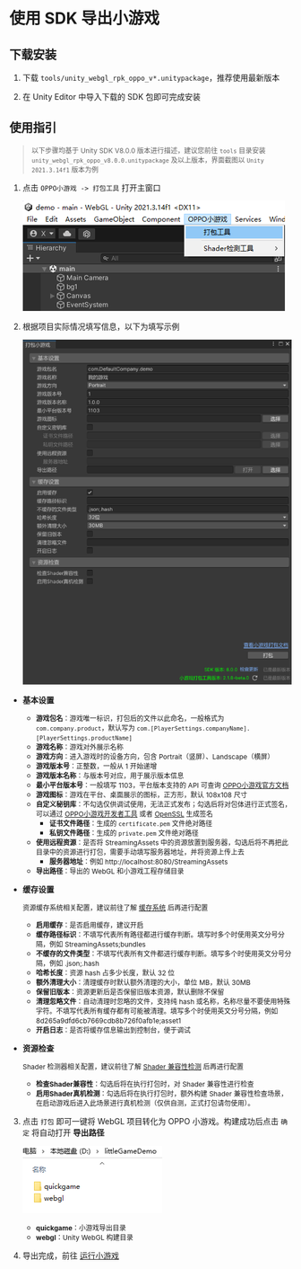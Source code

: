# 使用 SDK 导出小游戏

## 下载安装

1. 下载 `tools/unity_webgl_rpk_oppo_v*.unitypackage`，推荐使用最新版本

2. 在 Unity Editor 中导入下载的 SDK 包即可完成安装


## 使用指引

> <span style="font-size:12px">以下步骤均基于 Unity SDK V8.0.0 版本进行描述，建议您前往 `tools` 目录安装 `unity_webgl_rpk_oppo_v8.0.0.unitypackage` 及以上版本，界面截图以 `Unity 2021.3.14f1` 版本为例 </span>

1. 点击 `OPPO小游戏 -> 打包工具` 打开主窗口

    ![入口](image/BuildToolEntry.png)

2. 根据项目实际情况填写信息，以下为填写示例

    ![主面板](image/BuildToolMain.png)
- **基本设置**
    - <span style="font-size:12px">**游戏包名**：游戏唯一标识，打包后的文件以此命名，一般格式为 `com.company.product`，默认写为 `com.[PlayerSettings.companyName].[PlayerSettings.productName]`</span>
    - <span style="font-size:12px">**游戏名称**：游戏对外展示名称</span>
    - <span style="font-size:12px">**游戏方向**：进入游戏时的设备方向，包含 Portrait（竖屏）、Landscape（横屏）</span>
    - <span style="font-size:12px">**游戏版本号**：正整数，一般从 1 开始递增</span>
    - <span style="font-size:12px">**游戏版本名称**：与版本号对应，用于展示版本信息</span>
    - <span style="font-size:12px">**最小平台版本号**：一般填写 1103，平台版本支持的 API 可查询 [OPPO小游戏官方文档](https://ie-activity-cn.heytapimage.com/static/minigame/CN/docs/index.html#/)</span>
    - <span style="font-size:12px">**游戏图标**：游戏在平台、桌面展示的图标，正方形，默认 108x108 尺寸</span>
    - <span style="font-size:12px">**自定义秘钥库**：不勾选仅供调试使用，无法正式发布；勾选后将对包体进行正式签名，可以通过 [OPPO小游戏开发者工具](https://ie-activity-cn.heytapimage.com/static/minigame/CN/docs/index.html#/develop/games/ide?id=_5%e3%80%81%e7%94%9f%e6%88%90%e6%b8%b8%e6%88%8f%e7%ad%be%e5%90%8d) 或者 [OpenSSL](https://ie-activity-cn.heytapimage.com/static/minigame/CN/docs/index.html#/develop/games/quickgame?id=_53-%e5%85%b6%e4%bb%96%e7%94%9f%e6%88%90-release-%e7%ad%be%e5%90%8d%e6%96%b9%e5%bc%8f) 生成签名</span>
        - <span style="font-size:12px">**证书文件路径**：生成的 `certificate.pem` 文件绝对路径</span>
        - <span style="font-size:12px">**私钥文件路径**：生成的 `private.pem` 文件绝对路径</span>
    - <span style="font-size:12px">**使用远程资源**：是否将 StreamingAssets 中的资源放置到服务器，勾选后将不再把此目录中的资源进行打包，需要手动填写服务器地址，并将资源上传上去</span>
        - <span style="font-size:12px">**服务器地址**：例如 http://localhost:8080/StreamingAssets</span>
    - <span style="font-size:12px">**导出路径**：导出的 WebGL 和小游戏工程存储目录</span>
- **缓存设置**

    <span style="font-size:12px">资源缓存系统相关配置，建议前往了解 [缓存系统](AssetCache.md) 后再进行配置</span>
    - <span style="font-size:12px">**启用缓存**：是否启用缓存，建议开启</span>
    - <span style="font-size:12px">**缓存路径标识**：不填写代表所有路径都进行缓存判断。填写时多个时使用英文分号分隔，例如 StreamingAssets;bundles</span>
    - <span style="font-size:12px">**不缓存的文件类型**：不填写代表所有文件都进行缓存判断。填写多个时使用英文分号分隔，例如 .json;.hash</span>
    - <span style="font-size:12px">**哈希长度**：资源 hash 占多少长度，默认 32 位</span>
    - <span style="font-size:12px">**额外清理大小**：清理缓存时默认额外清理的大小，单位 MB，默认 30MB</span>
    - <span style="font-size:12px">**保留旧版本**：资源更新后是否保留旧版本资源，默认删除不保留</span>
    - <span style="font-size:12px">**清理忽略文件**：自动清理时忽略的文件，支持纯 hash 或名称，名称尽量不要使用特殊字符。不填写代表所有缓存都有可能被清理。填写多个时使用英文分号分隔，例如 8d265a9dfd6cb7669cdb8b726f0afb1e;asset1</span>
    - <span style="font-size:12px">**开启日志**：是否将缓存信息输出到控制台，便于调试</span>
- **资源检查**
    
    <span style="font-size:12px">Shader 检测器相关配置，建议前往了解 [Shader 兼容性检测](ShaderCompatibilityDetect.md) 后再进行配置</span>
    - <span style="font-size:12px">**检查Shader兼容性**：勾选后将在执行打包时，对 Shader 兼容性进行检查</span>
    - <span style="font-size:12px">**启用Shader真机检测**：勾选后将在执行打包时，额外构建 Shader 兼容性检查场景，在启动游戏后进入此场景进行真机检测（仅供自测，正式打包请勿使用）。</span>

3. 点击 `打包` 即可一键将 WebGL 项目转化为 OPPO 小游戏。构建成功后点击 `确定` 将自动打开 **导出路径**

    ![导出目录](image/OutputDirectory.png)

    - <span style="font-size:12px">**quickgame**：小游戏导出目录</span>
    - <span style="font-size:12px">**webgl**：Unity WebGL 构建目录</span>

4. 导出完成，前往 [运行小游戏](RunQuickGame.md)